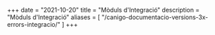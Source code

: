 +++
date        = "2021-10-20"
title       = "Mòduls d'Integració"
description = "Mòduls d'Integració"
aliases       = [
"/canigo-documentacio-versions-3x-errors-integracio/"
]
+++


